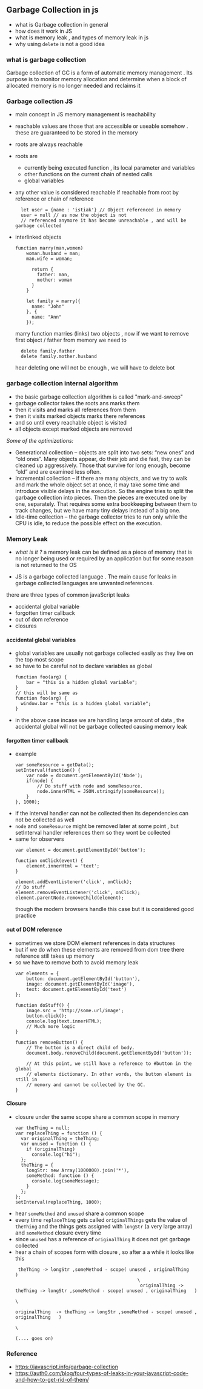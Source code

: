 ## Garbage Collection in js 

- what is Garbage collection in general 
- how does it work in JS 
- what is memory leak , and types of memory leak in js 
- why using `delete` is not a good idea 


### what is garbage collection 

Garbage collection of GC is a form of automatic memory management . Its purpose is to monitor memory allocation and determine when a block of allocated memory is no longer needed and reclaims it 


### Garbage collection JS 

- main concept in JS memory management is reachability 
- reachable values are those that are accessible or useable somehow . these are guaranteed to be stored in the memory 
- roots are always reachable 
- roots are 
  - currently being executed function , its local parameter and variables 
  - other functions on the current chain of nested calls 
  - global variables 
- any other value is considered reachable if reachable from root by reference or chain of reference 
  ```
    let user = {name : 'istiak'} // Object referenced in memory 
    user = null // as now the object is not
    // referenced anymore it has become unreachable , and will be  garbage collected 
  ``` 

- interlinked objects 
  ```
  function marry(man,women)
      woman.husband = man;
      man.wife = woman;

        return {
          father: man,
          mother: woman
        }
      }

      let family = marry({
        name: "John"
      }, {
        name: "Ann"
      });
  ```
  marry function marries (links) two objects , now if we want to remove first object / father from memory we need to 
  ``` 
    delete family.father 
    delete family.mother.husband 
  ```
  hear deleting one will not be enough , we will have to delete bot 

### garbage collection internal algorithm 
- the basic garbage collection algorithm is called "mark-and-sweep"
- garbage collector takes the roots ans marks them 
- then it visits and marks all references from them 
- then it visits marked objects marks there references 
- and so until every reachable object is visited 
- all objects except marked objects are removed 

_Some of the optimizations:_

- Generational collection – objects are split into two sets: “new ones” and “old ones”. Many objects appear, do their job and die fast, they can be cleaned up aggressively. Those that survive for long enough, become “old” and are examined less often.
- Incremental collection – if there are many objects, and we try to walk and mark the whole object set at once, it may take some time and introduce visible delays in the execution. So the engine tries to split the garbage collection into pieces. Then the pieces are executed one by one, separately. That requires some extra bookkeeping between them to track changes, but we have many tiny delays instead of a big one.
- Idle-time collection – the garbage collector tries to run only while the CPU is idle, to reduce the possible effect on the execution.




### Memory Leak 
- _what is it ?_
  a memory leak can be defined as a piece of memory that is no longer being used or required by an application but for some reason is not returned to the OS 
  
- JS is a garbage collected language . The main cause for leaks in garbage collected languages are unwanted references. 

there are three types of common javaScript leaks 
- accidental global variable 
- forgotten timer callback 
- out of dom reference 
- closures 

#### accidental global variables 
- global variables are usually not garbage collected easily as they live on the top most scope
- so have to be careful not to declare variables as global 
  ```
  function foo(arg) {
      bar = "this is a hidden global variable";
  }
  // this will be same as 
  function foo(arg) {
    window.bar = "this is a hidden global variable";
  }
  ```
- in the above case incase we are handling large amount of data , the accidental global will not be garbage collected 
  causing memory leak 

#### forgotten timer callback 
- example 
  ```
  var someResource = getData();
  setInterval(function() {
      var node = document.getElementById('Node');
      if(node) {
          // Do stuff with node and someResource.
          node.innerHTML = JSON.stringify(someResource));
      }
  }, 1000);
  ```
- if the interval handler can not be collected then its dependencies can not be collected as well 
- `node` and `someResource` might be removed later at some point , but setInterval handler references them so they wont be collected 
- same for observers 
  ```
  var element = document.getElementById('button');

  function onClick(event) {
      element.innerHtml = 'text';
  }

  element.addEventListener('click', onClick);
  // Do stuff
  element.removeEventListener('click', onClick);
  element.parentNode.removeChild(element);
  ```
  though the modern browsers handle this case but it is considered good practice 


#### out of DOM reference 

- sometimes we store DOM element references in data structures 
- but if we do when these elements are removed from dom tree there reference still takes up memory 
- so we have to remove both to avoid memory leak 
  ```
  var elements = {
      button: document.getElementById('button'),
      image: document.getElementById('image'),
      text: document.getElementById('text')
  };

  function doStuff() {
      image.src = 'http://some.url/image';
      button.click();
      console.log(text.innerHTML);
      // Much more logic
  }

  function removeButton() {
      // The button is a direct child of body.
      document.body.removeChild(document.getElementById('button'));

      // At this point, we still have a reference to #button in the global
      // elements dictionary. In other words, the button element is still in
      // memory and cannot be collected by the GC.
  }
  ```
#### Closure 
- closure under the same scope share a common scope in memory 
  ```
  var theThing = null;
  var replaceThing = function () {
    var originalThing = theThing;
    var unused = function () {
      if (originalThing)
        console.log("hi");
    };
    theThing = {
      longStr: new Array(1000000).join('*'),
      someMethod: function () {
        console.log(someMessage);
      }
    };
  };
  setInterval(replaceThing, 1000);
  ```
- hear `someMethod` and `unused` share a common scope 
- every time `replaceThing` gets called `originalThings` gets the value of `theThing` and the things gets assigned with `longStr` (a very large array) and `someMethod` closure  every time 
- since `unused` has a reference of `originalThing` it does not get garbage collected 
- hear a chain of scopes form with closure , so after a a while it looks like this  
  ```
   theThing -> longStr ,someMethod - scope( unused , originalThing   )
                                               \
                                                originalThing -> theThing -> longStr ,someMethod - scope( unused , originalThing   )
                                                                                                            \
                                                                                                              originalThing  -> theThing -> longStr ,someMethod - scope( unused , originalThing   )
                                                                                                                        \ 
                                                                                                                        (.... goes on)
  ```
### Reference 
- https://javascript.info/garbage-collection
- https://auth0.com/blog/four-types-of-leaks-in-your-javascript-code-and-how-to-get-rid-of-them/